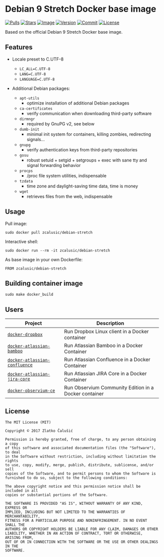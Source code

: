 # Debian 9 Stretch Docker base image

[![Pulls](https://img.shields.io/docker/pulls/zcalusic/debian-stretch.svg)](https://hub.docker.com/r/zcalusic/debian-stretch/)
[![Stars](https://img.shields.io/docker/stars/zcalusic/debian-stretch.svg)](https://hub.docker.com/r/zcalusic/debian-stretch/)
[![Image](https://images.microbadger.com/badges/image/zcalusic/debian-stretch.svg)](https://microbadger.com/images/zcalusic/debian-stretch/)
[![Version](https://images.microbadger.com/badges/version/zcalusic/debian-stretch.svg)](https://microbadger.com/images/zcalusic/debian-stretch/)
[![Commit](https://images.microbadger.com/badges/commit/zcalusic/debian-stretch.svg)](https://microbadger.com/images/zcalusic/debian-stretch/)
[![License](https://images.microbadger.com/badges/license/zcalusic/debian-stretch.svg)](https://microbadger.com/images/zcalusic/debian-stretch/)

Based on the official Debian 9 Stretch Docker base image.

## Features

* Locale preset to C.UTF-8
  * `LC_ALL=C.UTF-8`
  * `LANG=C.UTF-8`
  * `LANGUAGE=C.UTF-8`

* Additional Debian packages:
  * `apt-utils`
    * optimize installation of additional Debian packages
  * `ca-certificates`
    * verify communication when downloading third-party software
  * `dirmngr`
    * required by GnuPG v2, see below
  * `dumb-init`
    * minimal init system for containers, killing zombies, redirecting signals...
  * `gnupg`
    * verify authentication keys from third-party repositories
  * `gosu`
    * robust setuid + setgid + setgroups + exec with sane tty and signal forwarding behavior
  * `procps`
    * /proc file system utilities, indispensable
  * `tzdata`
    * time zone and daylight-saving time data, time is money
  * `wget`
    * retrieves files from the web, indispensable

## Usage

Pull image:

```
sudo docker pull zcalusic/debian-stretch
```

Interactive shell:

```
sudo docker run --rm -it zcalusic/debian-stretch
```

As base image in your own Dockerfile:

```
FROM zcalusic/debian-stretch
```

## Building container image

```
sudo make docker_build
```

## Users

Project | Description |
--------|-------------|
[`docker-dropbox`](https://github.com/zcalusic/docker-dropbox) | Run Dropbox Linux client in a Docker container |
[`docker-atlassian-bamboo`](https://github.com/zcalusic/docker-atlassian-bamboo) | Run Atlassian Bamboo in a Docker Container |
[`docker-atlassian-confluence`](https://github.com/zcalusic/docker-atlassian-confluence) | Run Atlassian Confluence in a Docker Container |
[`docker-atlassian-jira-core`](https://github.com/zcalusic/docker-atlassian-jira-core) | Run Atlassian JIRA Core in a Docker Container |
[`docker-observium-ce`](https://github.com/zcalusic/docker-observium-ce) | Run Observium Community Edition in a Docker container |

## License

```
The MIT License (MIT)

Copyright © 2017 Zlatko Čalušić

Permission is hereby granted, free of charge, to any person obtaining a copy
of this software and associated documentation files (the "Software"), to deal
in the Software without restriction, including without limitation the rights
to use, copy, modify, merge, publish, distribute, sublicense, and/or sell
copies of the Software, and to permit persons to whom the Software is
furnished to do so, subject to the following conditions:

The above copyright notice and this permission notice shall be included in all
copies or substantial portions of the Software.

THE SOFTWARE IS PROVIDED "AS IS", WITHOUT WARRANTY OF ANY KIND, EXPRESS OR
IMPLIED, INCLUDING BUT NOT LIMITED TO THE WARRANTIES OF MERCHANTABILITY,
FITNESS FOR A PARTICULAR PURPOSE AND NONINFRINGEMENT. IN NO EVENT SHALL THE
AUTHORS OR COPYRIGHT HOLDERS BE LIABLE FOR ANY CLAIM, DAMAGES OR OTHER
LIABILITY, WHETHER IN AN ACTION OF CONTRACT, TORT OR OTHERWISE, ARISING FROM,
OUT OF OR IN CONNECTION WITH THE SOFTWARE OR THE USE OR OTHER DEALINGS IN THE
SOFTWARE.
```
